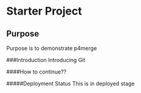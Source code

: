 # Starter Project


## Purpose
Purpose is to demonstrate p4merge

###Introduction
Introducing Git

####How to continue??

#####Deployment Status
This is in deployed stage

